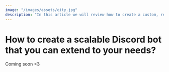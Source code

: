 ```yaml
---
image: "/images/assets/city.jpg"
description: "In this article we will review how to create a custom, reliable Discord bot that you can use for role management, mirror game servers, create documentation pages on your wiki solutions, one click Infrastructure As Code deployment in multiple environments, and other things you might use a Discord Bot for. (It even updates itself without downtime!)"
---
```


# How to create a scalable Discord bot that you can extend to your needs?

Coming soon <3
